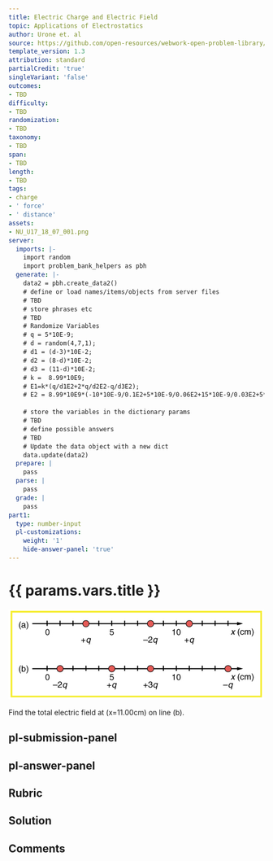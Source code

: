 ```yaml
---
title: Electric Charge and Electric Field
topic: Applications of Electrostatics
author: Urone et. al
source: https://github.com/open-resources/webwork-open-problem-library/tree/master/Contrib/BrockPhysics/College_Physics_Urone/18.Electric_Field/18-07.Conductors_and_Electric_Fields_in_Static_Equilibrium/NU_U17_18_07_002.pg
template_version: 1.3
attribution: standard
partialCredit: 'true'
singleVariant: 'false'
outcomes:
- TBD
difficulty:
- TBD
randomization:
- TBD
taxonomy:
- TBD
span:
- TBD
length:
- TBD
tags:
- charge
- ' force'
- ' distance'
assets:
- NU_U17_18_07_001.png
server:
  imports: |-
    import random
    import problem_bank_helpers as pbh
  generate: |-
    data2 = pbh.create_data2()
    # define or load names/items/objects from server files
    # TBD
    # store phrases etc
    # TBD
    # Randomize Variables
    # q = 5*10E-9;
    # d = random(4,7,1);
    # d1 = (d-3)*10E-2;
    # d2 = (8-d)*10E-2;
    # d3 = (11-d)*10E-2;
    # k =  8.99*10E9;
    # E1=k*(q/d1E2+2*q/d2E2-q/d3E2);
    # E2 = 8.99*10E9*(-10*10E-9/0.1E2+5*10E-9/0.06E2+15*10E-9/0.03E2+5*10E-9/0.03E2);

    # store the variables in the dictionary params
    # TBD
    # define possible answers
    # TBD
    # Update the data object with a new dict
    data.update(data2)
  prepare: |
    pass
  parse: |
    pass
  grade: |
    pass
part1:
  type: number-input
  pl-customizations:
    weight: '1'
    hide-answer-panel: 'true'
---
```


# {{ params.vars.title }} 

![Positions of point charges.](NU_U17_18_07_001.png)

Find the total electric field at (x=11.00cm) on line (b).


## pl-submission-panel 


## pl-answer-panel 


## Rubric 


## Solution 


## Comments 


